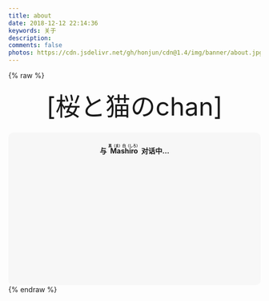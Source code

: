 ```yaml
---
title: about
date: 2018-12-12 22:14:36
keywords: 关于
description: 
comments: false
photos: https://cdn.jsdelivr.net/gh/honjun/cdn@1.4/img/banner/about.jpg
---
```

{% raw %}
<div class="moe-mashiro" style="text-align:center; font-size: 50px; margin-bottom: 20px;">[桜と猫のchan]</div>
<div id="hello-mashiro" class="popcontainer" style="min-height: 300px; padding: 2px 6px 4px; background-color: rgba(242, 242, 242, 0.5); border-radius: 10px;">
  <center>
  <p>
  </p>
  <h4>
  与&nbsp;<ruby>
  Mashiro&nbsp;<rp>
  （</rp>
  <rt>
  真（ま）白（しろ）</rt>
  <rp>
  ）</rp>
  </ruby>
  对话中...</h4>
  <p>
  </p>
  </center>
  <bot-ui></botui>
</div>
<script src="https://cdn.jsdelivr.net/vue/latest/vue.min.js"></script>
<script src="https://unpkg.com/botui/build/botui.min.js"></script>
<script>
function bot_ui_ini() {
    var botui = new BotUI("hello-mashiro");
    botui.message.add({
        delay: 800,
        content: "Hi, there111👋"
    }).then(function () {
        botui.message.add({
            delay: 1100,
            content: "这里是 Mashiro"
        }).then(function () {
            botui.message.add({
                delay: 1100,
                content: "一个可爱的蓝孩子~"
            }).then(function () {
                botui.action.button({
                    delay: 1600,
                    action: [{
                        text: "然后呢？ 😃",
                        value: "sure"
                    }, {
                        text: "少废话！ 🙄",
                        value: "skip"
                    }]
                }).then(function (a) {
                    "sure" == a.value && sure();
                    "skip" == a.value && end()
                })
            })
        })
    });
    var sure = function () {
            botui.message.add({
                delay: 600,
                content: "😘"
            }).then(function () {
                secondpart()
            })
        },
        end = function () {
            botui.message.add({
                delay: 600,
                content: "![...](https://view.moezx.cc/images/2018/05/06/a1c4cd0452528b572af37952489372b6.md.jpg)"
            })
        },
        secondpart = function () {
            botui.message.add({
                delay: 1500,
                content: "目前就读于上海财经大学"
            }).then(function () {
                botui.message.add({
                    delay: 1500,
                    content: "向往技术却误入商科，但后来喜欢上了经济学…"
                }).then(function () {
                    botui.message.add({
                        delay: 1200,
                        content: "因为数据分析也需要Coder嘛"
                    }).then(function () {
                        botui.message.add({
                            delay: 1500,
                            content: "主攻 R 语言和 Python，略懂 STATA，偶尔也折腾 HTML/CSS/JavaScript/PHP"
                        }).then(function () {
                            botui.message.add({
                                delay: 1500,
                                content: "研究的方向，是经济/金融方向的数据分析（data science）以及机器学习（machine learning）"
                            }).then(function () {
                                botui.message.add({
                                    delay: 1800,
                                    content: "喜欢画画，希望有一天能够被称为画师"
                                }).then(function () {
                                    botui.action.button({
                                        delay: 1100,
                                        action: [{
                                            text: "为什么叫Mashiro呢？ 🤔",
                                            value: "why-mashiro"
                                        }]
                                    }).then(function (a) {
                                        thirdpart()
                                    })
                                })
                            })
                        })
                    })
                })
            })
        },
        thirdpart = function () {
            botui.message.add({
                delay: 1E3,
                content: "Mashiro以及站名都来自一部动画，因为和主角有一样的爱好~ 如果有兴趣可以找找首页上的视频~"
            }).then(function () {
                botui.action.button({
                    delay: 1500,
                    action: [{
                        text: "为什么是白猫呢？ 🤔",
                        value: "why-cat"
                    }]
                }).then(function (a) {
                    fourthpart()
                })
            })
        },
        fourthpart = function () {
            botui.message.add({
                delay: 1E3,
                content: "因为对GitHub有种执念… "
            }).then(function () {
                botui.message.add({
                    delay: 1100,
                    content: "而且我真的是猫控！"
                }).then(function () {
                    botui.action.button({
                        delay: 1500,
                        action: [{
                            text: "域名有什么含意吗？(ง •_•)ง",
                            value: "why-domain"
                        }]
                    }).then(function (a) {
                        fifthpart()
                    })
                })
            })
        },
        fifthpart = function () {
            botui.message.add({
                delay: 1E3,
                content: "emmmm，看备案信息你就知道了=.= 本来想要zheng.xin的，但50万真买不起。。"
            }).then(function () {
                botui.message.add({
                    delay: 1600,
                    content: "那么，仔细看看我的博客吧？ ^_^"
                })
            })
        } 
}
bot_ui_ini()
</script>
{% endraw %}